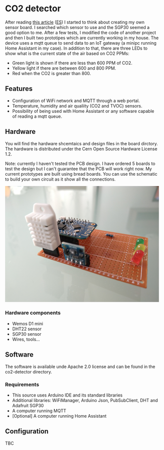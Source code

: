 # CO2 detector

After reading [this article](https://theconversation.com/how-to-use-ventilation-and-air-filtration-to-prevent-the-spread-of-coronavirus-indoors-143732) ([ES](https://www.bbc.com/mundo/noticias-53754274)) I started to think about creating my own sensor board. I searched which sensor to use and the SGP30 seemed a good option to me. After a few tests, I modified the code of another project and then I built two prototipes which are currently working in my house. The device uses a mqtt queue to send data to an IoT gateway (a minipc running Home Assistant in my case). In addition to that, there are three LEDs to show what is the current state of the air based on CO2 PPMs:

- Green light is shown if there are less than 600 PPM of CO2.
- Yellow light if there are between 600 and 800 PPM.
- Red when the CO2 is greater than 800.

## Features
- Configuration of WiFi network and MQTT through a web portal.
- Temperature, humidity and air qualiity (CO2 and TVOC) sensors.
- Possibility of being used with Home Assistant or any software capable of reading a mqtt queue.

## Hardware

You will find the hardware shcemtaics and design files in the board dirctory. The hardware is distributed under the Cern Open Source Hardware License 1.2.

Note: currently I haven't tested the PCB design. I have ordered 5 boards to test the design but I can't guarantee that the PCB will work right now. My current prototypes are built using bread boards. You can use the schematic to build your own circuit as it show all the connections.

![Prototype](doc/images/prototype-1.jpg) 

### Hardware components
- Wemos D1 mini
- DHT22 sensor
- SGP30 sensor
- Wires, tools...

## Software

The software is available unde Apache 2.0 license and can be found in the co2-detector directory.


### Requirements
- This source uses Arduino IDE and its standard libraries
- Additional libraries: WiFiManager, Arduino Json, PubSubClient, DHT and Adafruit SGP30
- A computer running MQTT
- [Optional] A computer running Home Assistant

## Configuration

TBC

